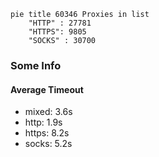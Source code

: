 
```mermaid
pie title 60346 Proxies in list
    "HTTP" : 27781
    "HTTPS": 9805
    "SOCKS" : 30700
```

### Some Info
#### Average Timeout

- mixed: 3.6s
- http: 1.9s
- https: 8.2s
- socks: 5.2s